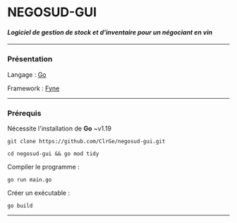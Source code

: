 # NEGOSUD-GUI
#### *Logiciel de gestion de stock et d'inventaire pour un négociant en vin* 

---

### Présentation

Langage : [Go](https://go.dev/)

Framework : [Fyne](https://github.com/fyne-io/fyne)

---
### Prérequis

Nécessite l'installation de **Go** ~v1.19

``` 
git clone https://github.com/ClrGe/negosud-gui.git
```
```
cd negosud-gui && go mod tidy
```
Compiler le programme :
```
go run main.go
```
Créer un exécutable :
```
go build
```
---
